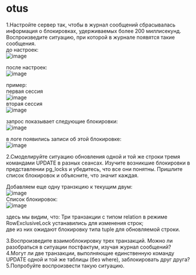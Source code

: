 # otus
1.Настройте сервер так, чтобы в журнал сообщений сбрасывалась информация о блокировках, удерживаемых более 200 миллисекунд. Воспроизведите ситуацию, при которой в журнале появятся такие сообщения.  
до настроек:  
![image](https://user-images.githubusercontent.com/108919955/184071002-6c11dfa3-08b2-4f73-83c6-e76e182ed10d.png)  
  
после настроек:  
![image](https://user-images.githubusercontent.com/108919955/184072158-c42685b0-b216-462b-a72c-946fc2008f27.png)  
  
 пример:  
 первая сессия  
 ![image](https://user-images.githubusercontent.com/108919955/184470550-46e327a1-bfb2-430d-86d8-d2268c8818c7.png)  
 вторая сессия  
 ![image](https://user-images.githubusercontent.com/108919955/184470610-2fa87ff6-9834-4a30-8e72-eedeee5a42d2.png)  

запрос показывает следующие блокировки:  
![image](https://user-images.githubusercontent.com/108919955/184470723-320e7498-6594-48da-b54a-e535e8da0eca.png)
  
в логе появились записи об этой блокировке:  
![image](https://user-images.githubusercontent.com/108919955/184470770-59dc5c00-d780-4907-a8ad-1e8116798819.png)  
  
2.Смоделируйте ситуацию обновления одной и той же строки тремя командами UPDATE в разных сеансах. Изучите возникшие блокировки в представлении pg_locks и убедитесь, что все они понятны. Пришлите список блокировок и объясните, что значит каждая.  
  
Добавляем еще одну транзкцию к текущим двум:  
![image](https://user-images.githubusercontent.com/108919955/184472926-f35c47b4-5af3-4c71-bd3a-b1894689e443.png)  
Список блокировок:  
![image](https://user-images.githubusercontent.com/108919955/184472883-b109b18e-3e84-40fc-91a2-5bd6bca932a3.png)  
  
здесь мы видим, что:
Три транзакции с типом relation в режиме RowExclusiveLock устанавились для изменения строк;  
две из них ожидают блокировку типа tuple для обновляемой строки.


3.Воспроизведите взаимоблокировку трех транзакций. Можно ли разобраться в ситуации постфактум, изучая журнал сообщений?  
4.Могут ли две транзакции, выполняющие единственную команду UPDATE одной и той же таблицы (без where), заблокировать друг друга?  
5.Попробуйте воспроизвести такую ситуацию.  


